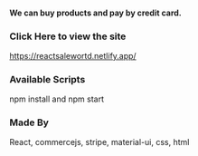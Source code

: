 #### We can buy products and pay by credit card.

### Click Here to view the site
https://reactsalewortd.netlify.app/

### Available Scripts
npm install and npm start

### Made By
React, commercejs, stripe, material-ui, css, html

